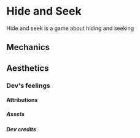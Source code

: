 # Hide and Seek

Hide and seek is a game about hiding and seeking

## Mechanics

## Aesthetics

### Dev's feelings

#### Attributions

##### Assets

##### Dev credits